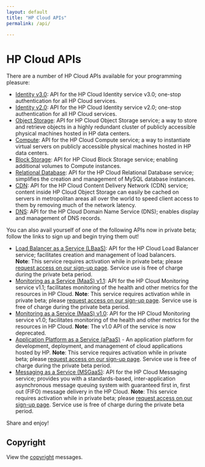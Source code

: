 ```yaml
---
layout: default
title: "HP Cloud APIs"
permalink: /api/

---
```

# HP Cloud APIs

There are a number of HP Cloud APIs available for your programming pleasure: 

* [Identity v3.0](/api/v13/identity/): API for the HP Cloud Identity service v3.0; one-stop authentication for all HP Cloud services.
* [Identity v2.0](/api/identity/): API for the HP Cloud Identity service v2.0; one-stop authentication for all HP Cloud services.
* [Object Storage](/api/object-storage/): API for HP Cloud Object Storage service; a way to store and retrieve objects in a highly redundant cluster of publicly accessible physical machines hosted in HP data centers.
* [Compute](/api/compute/): API for the HP Cloud Compute service; a way to instantiate virtual servers on publicly accessible physical machines hosted in HP data centers.
* [Block Storage](/api/block-storage/): API for HP Cloud Block Storage service; enabling additional volumes to Compute instances.
* [Relational Database](/api/dbaas/): API for the HP Cloud Relational Database service; simplifies the creation and management of MySQL database instances.
* [CDN](/api/CDN/): API for the HP Cloud Content Delivery Network (CDN) service; content inside HP Cloud Object Storage can easily be cached on servers in metropolitan areas all over the world to speed client access to them by removing much of the network latency.
* [DNS](/api/dns/): API for the HP Cloud Domain Name Service (DNS); enables display and management of DNS records.

You can also avail yourself of one of the following APIs now in private beta; follow the links to sign up and begin trying them out!

* [Load Balancer as a Service (LBaaS)](/api/lbaas/): API for the HP Cloud Load Balancer service; facilitates creation and management of load balancers.<br>
  **Note**: This service requires activation while in private beta; please [request access on our sign-up page](https://account.hpcloud.com/cases/betarequest/lbaas).  Service use is free of charge during the private beta period.
* [Monitoring as a Service (MaaS) v1.1](/api/v13/monitoring/): API for the HP Cloud Monitoring service v1.1; facilitates monitoring of the health and other metrics for the resources in HP Cloud.
  **Note**: This service requires activation while in private beta; please [request access on our sign-up page](https://account.hpcloud.com/cases/betarequest/maas). Service use is free of charge during the private beta period.
* [Monitoring as a Service (MaaS) v1.0](/api/monitoring/): API for the HP Cloud Monitoring service v1.0; facilitates monitoring of the health and other metrics for the resources in HP Cloud.
  **Note**: The v1.0 API of the service is now deprecated.
* [Application Platform as a Service (aPaaS)](/apaas/) - An application platform for development, deployment, and management of cloud applications hosted by HP.
  **Note**: This service requires activation while in private beta; please [request access on our sign-up page](http://go.hpcloud.com/PaaS-private-beta-signup). Service use is free of charge during the private beta period.
* [Messaging as a Service (MSGaaS)](/api/msgaas/): API for the HP Cloud Messaging service; provides you with a standards-based, inter-application asynchronous message queuing system with guaranteed first in, first out (FIFO) message delivery in the HP Cloud.
  **Note**: This service requires activation while in private beta; please [request access on our sign-up page](https://account.hpcloud.com/cases/betarequest/msgaas). Service use is free of charge during the private beta period.

<!--If you are a more visual learner, perhaps you would prefer our videos on these topics:

Get rid of this comment!

* [Identity Service](api/videos#Identity)
* [Object Storage](/api/videos#Object-Storage)
* [Compute](/api/videos#Compute)
* [Block Storage](/api/videos#Block-Storage)
* [CDN](/api/videos#CDN)
* [RDB](/api/videos#RDB)

-->

Share and enjoy!

## Copyright

View the [copyright](/api/copyright/) messages.
